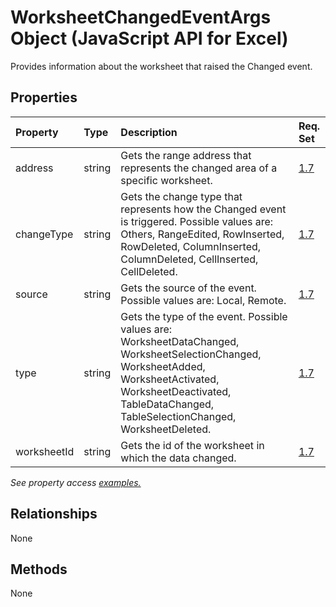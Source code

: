 # WorksheetChangedEventArgs Object (JavaScript API for Excel)

Provides information about the worksheet that raised the Changed event.

## Properties

| Property	   | Type	|Description| Req. Set|
|:---------------|:--------|:----------|:----|
|address|string|Gets the range address that represents the changed area of a specific worksheet.|[1.7](../requirement-sets/excel-api-requirement-sets.md)|
|changeType|string|Gets the change type that represents how the Changed event is triggered. Possible values are: Others, RangeEdited, RowInserted, RowDeleted, ColumnInserted, ColumnDeleted, CellInserted, CellDeleted.|[1.7](../requirement-sets/excel-api-requirement-sets.md)|
|source|string|Gets the source of the event. Possible values are: Local, Remote.|[1.7](../requirement-sets/excel-api-requirement-sets.md)|
|type|string|Gets the type of the event. Possible values are: WorksheetDataChanged, WorksheetSelectionChanged, WorksheetAdded, WorksheetActivated, WorksheetDeactivated, TableDataChanged, TableSelectionChanged, WorksheetDeleted.|[1.7](../requirement-sets/excel-api-requirement-sets.md)|
|worksheetId|string|Gets the id of the worksheet in which the data changed.|[1.7](../requirement-sets/excel-api-requirement-sets.md)|

_See property access [examples.](#property-access-examples)_

## Relationships
None


## Methods
None

